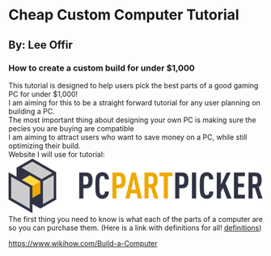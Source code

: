 # Cheap Custom Computer Tutorial
## By: Lee Offir
### How to create a custom build for under $1,000</br>
This tutorial is designed to help users pick the best parts of a good gaming PC for under $1,000!</br>
I am aiming for this to be a straight forward tutorial for any user planning on building a PC. </br>
The most important thing about designing your own PC is making sure the pecies you are buying are compatible</br>
I am aiming to attract users who want to save money on a PC, while still optimizing their build. </br>
Website I will use for tutorial:</br>
[![PC Part Picker](https://github.com/leeoffir/CustomComputerTutorial/blob/master/PCPARTPICKER.png)](https://pcpartpicker.com)</br>
The first thing you need to know is what each of the parts of a computer are so you can purchase them. (Here is a link with definitions for all! [definitions](https://www.pcgamer.com/the-visual-pc-parts-guide/))  </br>


https://www.wikihow.com/Build-a-Computer

